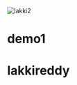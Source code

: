 ![lakki2](https://user-images.githubusercontent.com/94095803/141684270-7b7c63c0-e672-4da4-a511-02a71e76f7cd.jpeg)
# demo1
# lakkireddy
